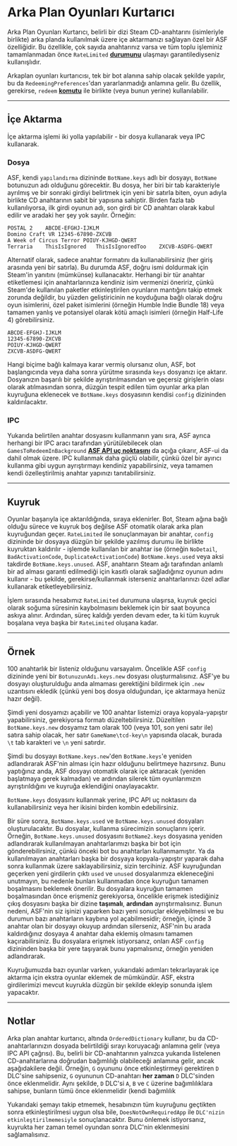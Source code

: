 # Arka Plan Oyunları Kurtarıcı

Arka Plan Oyunları Kurtarıcı, belirli bir dizi Steam CD-anahtarını (isimleriyle birlikte) arka planda kullanılmak üzere içe aktarmanızı sağlayan özel bir ASF özelliğidir. Bu özellikle, çok sayıda anahtarınız varsa ve tüm toplu işleminiz tamamlanmadan önce `RateLimited` **[durumunu](https://github.com/JustArchiNET/ArchiSteamFarm/wiki/FAQ#what-is-the-meaning-of-status-when-redeeming-a-key)** ulaşmayı garantilediyseniz kullanışlıdır.

Arkaplan oyunları kurtarıcısı, tek bir bot alanına sahip olacak şekilde yapılır, bu da `RedeemingPreferences`'dan yararlanmadığı anlamına gelir. Bu özellik, gerekirse, `redeem` **[komutu](https://github.com/JustArchiNET/ArchiSteamFarm/wiki/Commands)** ile birlikte (veya bunun yerine) kullanılabilir.

---

## İçe Aktarma

İçe aktarma işlemi iki yolla yapılabilir - bir dosya kullanarak veya IPC kullanarak.

### Dosya

ASF, kendi `yapılandırma` dizininde `BotName.keys` adlı bir dosyayı, `BotName` botunuzun adı olduğunu görecektir. Bu dosya, her biri bir tab karakteriyle ayrılmış ve bir sonraki girdiyi belirtmek için yeni bir satırla biten, oyun adıyla birlikte CD anahtarının sabit bir yapısına sahiptir. Birden fazla tab kullanılıyorsa, ilk girdi oyunun adı, son girdi bir CD anahtarı olarak kabul edilir ve aradaki her şey yok sayılır. Örneğin:

```text
POSTAL 2    ABCDE-EFGHJ-IJKLM
Domino Craft VR 12345-67890-ZXCVB
A Week of Circus Terror POIUY-KJHGD-QWERT
Terraria    ThisIsIgnored   ThisIsIgnoredToo    ZXCVB-ASDFG-QWERT
```

Alternatif olarak, sadece anahtar formatını da kullanabilirsiniz (her giriş arasında yeni bir satırla). Bu durumda ASF, doğru ismi doldurmak için Steam'in yanıtını (mümkünse) kullanacaktır. Herhangi bir tür anahtar etiketlemesi için anahtarlarınıza kendiniz isim vermenizi öneririz, çünkü Steam'de kullanılan paketler etkinleştirilen oyunların mantığını takip etmek zorunda değildir, bu yüzden geliştiricinin ne koyduğuna bağlı olarak doğru oyun isimlerini, özel paket isimlerini (örneğin Humble Indie Bundle 18) veya tamamen yanlış ve potansiyel olarak kötü amaçlı isimleri (örneğin Half-Life 4) görebilirsiniz.

```text
ABCDE-EFGHJ-IJKLM
12345-67890-ZXCVB
POIUY-KJHGD-QWERT
ZXCVB-ASDFG-QWERT
```

Hangi biçime bağlı kalmaya karar vermiş olursanız olun, ASF, bot başlangıcında veya daha sonra yürütme sırasında `keys` dosyanızı içe aktarır. Dosyanızın başarılı bir şekilde ayrıştırılmasından ve geçersiz girişlerin olası olarak atılmasından sonra, düzgün tespit edilen tüm oyunlar arka plan kuyruğuna eklenecek ve `BotName.keys` dosyasının kendisi `config` dizininden kaldırılacaktır.

### IPC

Yukarıda belirtilen anahtar dosyasını kullanmanın yanı sıra, ASF ayrıca herhangi bir IPC aracı tarafından yürütülebilecek olan `GamesToRedeemInBackground` **[ASF API uç noktasını](https://github.com/JustArchiNET/ArchiSteamFarm/wiki/IPC#asf-api)** da açığa çıkarır, ASF-ui da dahil olmak üzere. IPC kullanmak daha güçlü olabilir, çünkü özel bir ayırıcı kullanma gibi uygun ayrıştırmayı kendiniz yapabilirsiniz, veya tamamen kendi özelleştirilmiş anahtar yapınızı tanıtabilirsiniz.

---

## Kuyruk

Oyunlar başarıyla içe aktarıldığında, sıraya eklenirler. Bot, Steam ağına bağlı olduğu sürece ve kuyruk boş değilse ASF otomatik olarak arka plan kuyruğundan geçer. `RateLimited` ile sonuçlanmayan bir anahtar, `config` dizininde bir dosyaya düzgün bir şekilde yazılmış durumu ile birlikte kuyruktan kaldırılır - işlemde kullanılan bir anahtar ise (örneğin `NoDetail`, `BadActivationCode`, `DuplicateActivationCode`) `BotName.keys.used` veya aksi takdirde `BotName.keys.unused`. ASF, anahtarın Steam ağı tarafından anlamlı bir ad alması garanti edilmediği için kasıtlı olarak sağladığınız oyunun adını kullanır - bu şekilde, gerekirse/kullanmak isterseniz anahtarlarınızı özel adlar kullanarak etiketleyebilirsiniz.

İşlem sırasında hesabımız `RateLimited` durumuna ulaşırsa, kuyruk geçici olarak soğuma süresinin kaybolmasını beklemek için bir saat boyunca askıya alınır. Ardından, süreç kaldığı yerden devam eder, ta ki tüm kuyruk boşalana veya başka bir `RateLimited` oluşana kadar.

---

## Örnek

100 anahtarlık bir listeniz olduğunu varsayalım. Öncelikle ASF `config` dizininde yeni bir `BotunuzunAdı.keys.new` dosyası oluşturmalısınız. ASF'ye bu dosyayı oluşturulduğu anda almaması gerektiğini bildirmek için `.new` uzantısını ekledik (çünkü yeni boş dosya olduğundan, içe aktarmaya henüz hazır değil).

Şimdi yeni dosyamızı açabilir ve 100 anahtar listemizi oraya kopyala-yapıştır yapabilirsiniz, gerekiyorsa formatı düzeltebilirsiniz. Düzeltilen `BotName.keys.new` dosyamız tam olarak 100 (veya 101, son yeni satır ile) satıra sahip olacak, her satır `GameName\tcd-key\n` yapısında olacak, burada `\t` tab karakteri ve `\n` yeni satırdır.

Şimdi bu dosyayı `BotName.keys.new`'den `BotName.keys`'e yeniden adlandırarak ASF'nin alması için hazır olduğunu belirtmeye hazırsınız. Bunu yaptığınız anda, ASF dosyayı otomatik olarak içe aktaracak (yeniden başlatmaya gerek kalmadan) ve ardından silerek tüm oyunlarımızın ayrıştırıldığını ve kuyruğa eklendiğini onaylayacaktır.

`BotName.keys` dosyasını kullanmak yerine, IPC API uç noktasını da kullanabilirsiniz veya her ikisini birden kombin edebilirsiniz.

Bir süre sonra, `BotName.keys.used` ve `BotName.keys.unused` dosyaları oluşturulacaktır. Bu dosyalar, kullanma sürecimizin sonuçlarını içerir. Örneğin, `BotName.keys.unused` dosyasını `BotName2.keys` dosyasına yeniden adlandırarak kullanılmayan anahtarlarımızı başka bir bot için gönderebilirsiniz, çünkü önceki bot bu anahtarları kullanmamıştır. Ya da kullanılmayan anahtarları başka bir dosyaya kopyala-yapıştır yaparak daha sonra kullanmak üzere saklayabilirsiniz, sizin tercihiniz. ASF kuyruğundan geçerken yeni girdilerin çıktı `used` ve `unused` dosyalarımıza ekleneceğini unutmayın, bu nedenle bunları kullanmadan önce kuyruğun tamamen boşalmasını beklemek önerilir. Bu dosyalara kuyruğun tamamen boşalmasından önce erişmeniz gerekiyorsa, öncelikle erişmek istediğiniz çıkış dosyasını başka bir dizine **taşımalı**, **ardından** ayrıştırmalısınız. Bunun nedeni, ASF'nin siz işinizi yaparken bazı yeni sonuçlar ekleyebilmesi ve bu durumun bazı anahtarların kaybına yol açabilmesidir; örneğin, içinde 3 anahtar olan bir dosyayı okuyup ardından silerseniz, ASF'nin bu arada kaldırdığınız dosyaya 4 anahtar daha eklemiş olmasını tamamen kaçırabilirsiniz. Bu dosyalara erişmek istiyorsanız, onları ASF `config` dizininden başka bir yere taşıyarak bunu yapmalısınız, örneğin yeniden adlandırarak.

Kuyruğumuzda bazı oyunlar varken, yukarıdaki adımları tekrarlayarak içe aktarma için ekstra oyunlar eklemek de mümkündür. ASF, ekstra girdilerimizi mevcut kuyrukla düzgün bir şekilde ekleyip sonunda işlem yapacaktır.

---

## Notlar

Arka plan anahtar kurtarıcı, altında `OrderedDictionary` kullanır, bu da CD-anahtarlarınızın dosyada belirtildiği sırayı koruyacağı anlamına gelir (veya IPC API çağrısı). Bu, belirli bir CD-anahtarının yalnızca yukarıda listelenen CD-anahtarlarına doğrudan bağımlılığı olabileceği anlamına gelir, ancak aşağıdakilere değil. Örneğin, `G` oyununu önce etkinleştirmeyi gerektiren `D` DLC'sine sahipseniz, `G` oyununun CD-anahtarı **her zaman** `D` DLC'sinden önce eklenmelidir. Aynı şekilde, `D` DLC'si `A`, `B` ve `C` üzerine bağımlılıklara sahipse, bunların tümü önce eklenmelidir (kendi bağımlılık

Yukarıdaki şemayı takip etmemek, hesabınızın tüm kuyruğunu geçtikten sonra etkinleştirilmesi uygun olsa bile, `DoesNotOwnRequiredApp` ile `DLC'nizin etkinleştirilmemesiyle` sonuçlanacaktır. Bunu önlemek istiyorsanız, kuyrukta her zaman temel oyundan sonra DLC'nin eklenmesini sağlamalısınız.